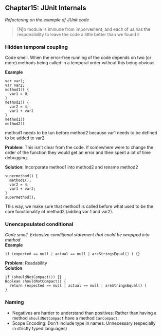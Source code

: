 ## Chapter15: JUnit Internals
*Refactoring on the example of JUnit code*

> [N]o module is immune from imporvement, and each of us has the responsibility to leave the code a little better than we found it

### Hidden temporal coupling 
Code smell. When the error-free running of the code depends on two (or more) methods being called in a temporal order without this being obvious.  

**Example** 
```
var var1;
var var2;
method1() {
  var1 = 0;
}
method2() {
  var2 = 4;
  var1 + var2
}
method1()
method2()
```
method1 needs to be tun before method2 because var1 needs to be defined to be added to var2.  

**Problem**: This isn't clear from the code. If somewhere were to change the order of the function they would get an error and then spent a lot of time debugging. 

**Solution**: Incorporate method1 into method2 and rename method2
```
supermethod() {
  method1();
  var2 = 4;
  var1 + var2;
}
supermethod();
``` 
This way, we make sure that method1 is called before what used to be the core functionality of method2 (adding var 1 and var2).

### Unencapsulated conditional 
*Code smell. Extensive conditional statement that could be wrapped into method*  
**Example**  
```
if (expected == null | actual == null | areStringsEqual() ) {}
```
**Problem:** Readability  
**Solution**  
```
if (shouldNotCompact()) {}
Boolean shouldNotCompact() {
  return (expected == null | actual == null | areStringsEqual() )
}
```

### Naming 
* Negatives are harder to understand than positives: Rather than having a method ```shouldNotCompact``` have a method ```CanCompact```. 
* Scope Encoding: Don't include type in names. Unnecessary (especially in strictly typed languages)

